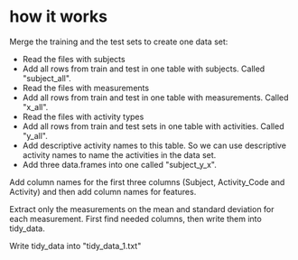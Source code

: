 how it works
============

Merge the training and the test sets to create one data set:

* Read the files with subjects
* Add all rows from train and test in one table with subjects. Called "subject_all".
* Read the files with measurements
* Add all rows from train and test in one table with measurements. Called "x_all".
* Read the files with activity types
* Add all rows from train and test sets in one table with activities. Called "y_all".
* Add descriptive activity names to this table. So we can use descriptive activity names to name the activities in the data set.
* Add three data.frames into one called "subject_y_x".


Add column names for the first three columns (Subject, Activity_Code and Activity) and then add column names for features.

Extract only the measurements on the mean and standard deviation for each measurement.
First find needed columns, then write them into tidy_data.

Write tidy_data into "tidy_data_1.txt"
